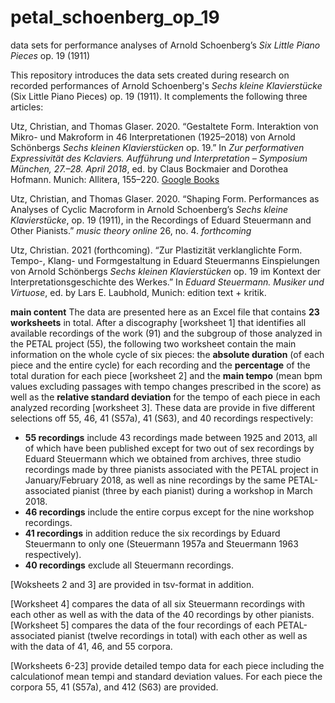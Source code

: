 # petal_schoenberg_op_19
data sets for performance analyses of Arnold Schoenberg’s *Six Little Piano Pieces* op. 19 (1911)

This repository introduces the data sets created during research on recorded performances of Arnold Schoenberg's *Sechs kleine Klavierstücke* (Six Little Piano Pieces) op. 19 (1911). It complements the following three articles:

Utz, Christian, and Thomas Glaser. 2020. “Gestaltete Form. Interaktion von Mikro- und Makroform in 46 Interpretationen (1925–2018) von Arnold Schönbergs *Sechs kleinen Klavierstücken* op. 19.” In *Zur performativen Expressivität des Kclaviers. Aufführung und Interpretation – Symposium München, 27.–28. April 2018*, ed. by Claus Bockmaier and Dorothea Hofmann. Munich: Allitera, 155–220. [Google Books](https://books.google.at/books?id=y2bdDwAAQBAJ&lpg=PP1&hl=de&pg=PP1#v=onepage&q&f=false)

Utz, Christian, and Thomas Glaser. 2020. “Shaping Form. Performances as Analyses of Cyclic Macroform in Arnold Schoenberg’s *Sechs kleine Klavierstücke*, op. 19 (1911), in the Recordings of Eduard Steuermann and Other Pianists.” *music theory online* 26, no. 4. *forthcoming*

Utz, Christian. 2021 (forthcoming). “Zur Plastizität verklanglichte Form. Tempo-, Klang- und Formgestaltung in Eduard Steuermanns Einspielungen von Arnold Schönbergs *Sechs kleinen Klavierstücken* op. 19 im Kontext der Interpretationsgeschichte des Werkes.” In *Eduard Steuermann. Musiker und Virtuose*, ed. by Lars E. Laubhold, Munich: edition text + kritik.

**main content**
The data are presented here as an Excel file that contains **23 worksheets** in total.
After a discography [worksheet 1] that identifies all available recordings of the work (91) and the subgroup of those analyzed in the PETAL project (55), the following two worksheet contain the main information on the whole cycle of six pieces: the **absolute duration** (of each piece and the entire cycle) for each recording and the **percentage** of the total duration for each piece [worksheet 2] and the **main tempo** (mean bpm values excluding passages with tempo changes prescribed in the score) as well as the **relative standard deviation** for the tempo of each piece in each analyzed recording [worksheet 3]. These data are provide in five different selections off 55, 46, 41 (S57a), 41 (S63), and 40 recordings respectively:
* **55 recordings** include 43 recordings made between 1925 and 2013, all of which have been published except for two out of sex recordings by Eduard Steuermann which we obtained from archives, three studio recordings made by three pianists associated with the PETAL project in January/February 2018, as well as nine recordings by the same PETAL-associated pianist (three by each pianist) during a workshop in March 2018.
* **46 recordings** include the entire corpus except for the nine workshop recordings.
* **41 recordings** in addition reduce the six recordings by Eduard Steuermann to only one (Steuermann 1957a and Steuermann 1963 respectively).
* **40 recordings** exclude all Steuermann recordings.

[Woksheets 2 and 3] are provided in tsv-format in addition.

[Worksheet 4] compares the data of all six Steuermann recordings with each other as well as with the data of the 40 recordings by other pianists. 
[Worksheet 5] compares the data of the four recordings of each PETAL-associated pianist (twelve recordings in total) with each other as well as with the data of 41, 46, and 55 corpora.

[Worksheets 6-23] provide detailed tempo data for each piece including the calculationof mean tempi and standard deviation values. For each piece the corpora 55, 41 (S57a), and 412 (S63) are provided.

